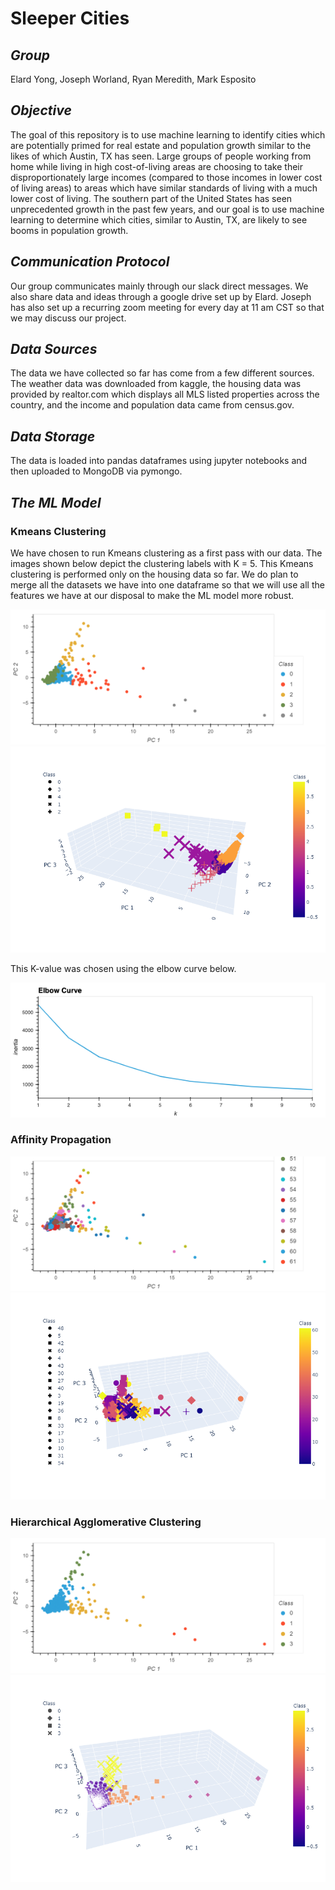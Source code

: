# Sleeper Cities

## *Group*
Elard Yong, Joseph Worland, Ryan Meredith, Mark Esposito

## *Objective*

The goal of this repository is to use machine learning to identify cities which are potentially primed for real estate and population growth similar to the likes of which Austin, TX has seen.  Large groups of people working from home while living in high cost-of-living areas are choosing to take their disproportionately large incomes (compared to those incomes in lower cost of living areas) to areas which have similar standards of living with a much lower cost of living.  The southern part of the United States has seen unprecedented growth in the past few years, and our goal is to use machine learning to determine which cities, similar to Austin, TX, are likely to see booms in population growth.

## *Communication Protocol*

Our group communicates mainly through our slack direct messages.  We also share data and ideas through a google drive set up by Elard.  Joseph has also set up a recurring zoom meeting for every day at 11 am CST so that we may discuss our project.

## *Data Sources*

The data we have collected so far has come from a few different sources.  The weather data was downloaded from kaggle, the housing data was provided by realtor.com which displays all MLS listed properties across the country, and the income and population data came from census.gov.

## *Data Storage*

The data is loaded into pandas dataframes using jupyter notebooks and then uploaded to MongoDB via pymongo.

## *The ML Model*

### Kmeans Clustering

We have chosen to run Kmeans clustering as a first pass with our data.  The images shown below depict the clustering labels with K = 5.  This Kmeans clustering is performed only on the housing data so far.  We do plan to merge all the datasets we have into one dataframe so that we will use all the features we have at our disposal to make the ML model more robust.

![](../Resources/screenshots/Kmeans_2D_housing.png)
![](../Resources/screenshots/Kmeans_3D_housing.png)

This K-value was chosen using the elbow curve below.

![](../Resources/screenshots/elbow_curve_housing.png)

### Affinity Propagation

![](../Resources/screenshots/Affinity_2D_housing.png)
![](../Resources/screenshots/Affinity_3D_housing.png)

### Hierarchical Agglomerative Clustering

![](../Resources/screenshots/Agglomerative_2D_housing.png)
![](../Resources/screenshots/Agglomerative_3D_housing.png)
